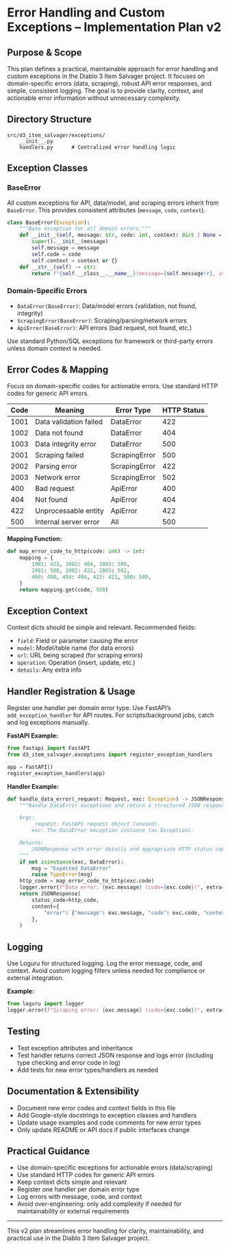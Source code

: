 # Error Handling and Custom Exceptions – Implementation Plan v2

## Purpose & Scope

This plan defines a practical, maintainable approach for error handling and custom exceptions in the Diablo 3 Item Salvager project. It focuses on domain-specific errors (data, scraping), robust API error responses, and simple, consistent logging. The goal is to provide clarity, context, and actionable error information without unnecessary complexity.

## Directory Structure

```directory
src/d3_item_salvager/exceptions/
    __init__.py
    handlers.py      # Centralized error handling logic
```

## Exception Classes

### BaseError

All custom exceptions for API, data/model, and scraping errors inherit from `BaseError`. This provides consistent attributes (`message`, `code`, `context`).

```python
class BaseError(Exception):
    """Base exception for all domain errors."""
    def __init__(self, message: str, code: int, context: dict | None = None):
        super().__init__(message)
        self.message = message
        self.code = code
        self.context = context or {}
    def __str__(self) -> str:
        return f"{self.__class__.__name__}(message={self.message!r}, code={self.code}, context={self.context})"
```

### Domain-Specific Errors

- `DataError(BaseError)`: Data/model errors (validation, not found, integrity)
- `ScrapingError(BaseError)`: Scraping/parsing/network errors
- `ApiError(BaseError)`: API errors (bad request, not found, etc.)

Use standard Python/SQL exceptions for framework or third-party errors unless domain context is needed.

## Error Codes & Mapping

Focus on domain-specific codes for actionable errors. Use standard HTTP codes for generic API errors.

| Code  | Meaning                  | Error Type      | HTTP Status |
|-------|--------------------------|-----------------|-------------|
| 1001  | Data validation failed   | DataError       | 422         |
| 1002  | Data not found           | DataError       | 404         |
| 1003  | Data integrity error     | DataError       | 500         |
| 2001  | Scraping failed          | ScrapingError   | 500         |
| 2002  | Parsing error            | ScrapingError   | 422         |
| 2003  | Network error            | ScrapingError   | 502         |
| 400   | Bad request              | ApiError        | 400         |
| 404   | Not found                | ApiError        | 404         |
| 422   | Unprocessable entity     | ApiError        | 422         |
| 500   | Internal server error    | All             | 500         |

**Mapping Function:**

```python
def map_error_code_to_http(code: int) -> int:
    mapping = {
        1001: 422, 1002: 404, 1003: 500,
        2001: 500, 2002: 422, 2003: 502,
        400: 400, 404: 404, 422: 422, 500: 500,
    }
    return mapping.get(code, 500)
```

## Exception Context

Context dicts should be simple and relevant. Recommended fields:

- `field`: Field or parameter causing the error
- `model`: Model/table name (for data errors)
- `url`: URL being scraped (for scraping errors)
- `operation`: Operation (insert, update, etc.)
- `details`: Any extra info

## Handler Registration & Usage

Register one handler per domain error type. Use FastAPI’s `add_exception_handler` for API routes. For scripts/background jobs, catch and log exceptions manually.

**FastAPI Example:**

```python
from fastapi import FastAPI
from d3_item_salvager.exceptions import register_exception_handlers

app = FastAPI()
register_exception_handlers(app)
```

**Handler Example:**

```python
def handle_data_error(_request: Request, exc: Exception) -> JSONResponse:
    """Handle DataError exceptions and return a structured JSON response.

    Args:
        _request: FastAPI request object (unused).
        exc: The DataError exception instance (as Exception).

    Returns:
        JSONResponse with error details and appropriate HTTP status code.
    """
    if not isinstance(exc, DataError):
        msg = "Expected DataError"
        raise TypeError(msg)
    http_code = map_error_code_to_http(exc.code)
    logger.error(f"Data error: {exc.message} (code={exc.code})", extra={"context": exc.context})
    return JSONResponse(
        status_code=http_code,
        content={
            "error": {"message": exc.message, "code": exc.code, "context": exc.context}
        },
    )
```

## Logging

Use Loguru for structured logging. Log the error message, code, and context. Avoid custom logging filters unless needed for compliance or external integration.

**Example:**

```python
from loguru import logger
logger.error(f"Scraping error: {exc.message} (code={exc.code})", extra={"context": exc.context})
```

## Testing

- Test exception attributes and inheritance
- Test handler returns correct JSON response and logs error (including type checking and error code in log)
- Add tests for new error types/handlers as needed

## Documentation & Extensibility

- Document new error codes and context fields in this file
- Add Google-style docstrings to exception classes and handlers
- Update usage examples and code comments for new error types
- Only update README or API docs if public interfaces change

## Practical Guidance

- Use domain-specific exceptions for actionable errors (data/scraping)
- Use standard HTTP codes for generic API errors
- Keep context dicts simple and relevant
- Register one handler per domain error type
- Log errors with message, code, and context
- Avoid over-engineering: only add complexity if needed for maintainability or external requirements

---

This v2 plan streamlines error handling for clarity, maintainability, and practical use in the Diablo 3 Item Salvager project.
